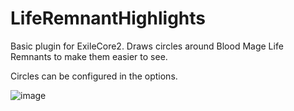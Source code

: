 <h1>LifeRemnantHighlights</h1>
Basic plugin for ExileCore2. Draws circles around Blood Mage Life Remnants to make them easier to see.

Circles can be configured in the options.

![image](https://github.com/user-attachments/assets/7af80928-7280-4e9d-a80b-e00f6dd724f3)

